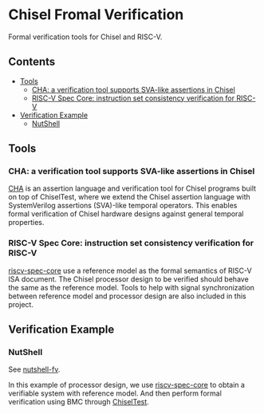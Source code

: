 # Chisel Fromal Verification

Formal verification tools for Chisel and RISC-V.

## Contents <!-- omit in toc -->

- [Tools](#tools)
  - [CHA: a verification tool supports SVA-like assertions in Chisel](#cha-a-verification-tool-supports-sva-like-assertions-in-chisel)
  - [RISC-V Spec Core: instruction set consistency verification for RISC-V](#risc-v-spec-core-instruction-set-consistency-verification-for-risc-v)
- [Verification Example](#verification-example)
  - [NutShell](#nutshell)

## Tools

### CHA: a verification tool supports SVA-like assertions in Chisel

[CHA](https://github.com/iscas-tis/CHA) is an assertion language and
verification tool for Chisel programs built on top of ChiselTest, where we
extend the Chisel assertion language with SystemVerilog assertions (SVA)-like
temporal operators.
This enables formal verification of Chisel hardware designs against general
temporal properties.

### RISC-V Spec Core: instruction set consistency verification for RISC-V

[riscv-spec-core](https://github.com/iscas-tis/riscv-spec-core) use a reference
model as the formal semantics of RISC-V ISA document.
The Chisel processor design to be verified should behave the same as the
reference model.
Tools to help with signal synchronization between reference model and processor
design are also included in this project.

## Verification Example

### NutShell

See [nutshell-fv](https://github.com/iscas-tis/nutshell-fv).

In this example of processor design, we use
[riscv-spec-core](https://github.com/iscas-tis/riscv-spec-core) to obtain a
verifiable system with reference model.
And then perform formal verification using BMC through
[ChiselTest](https://github.com/ucb-bar/chiseltest).
